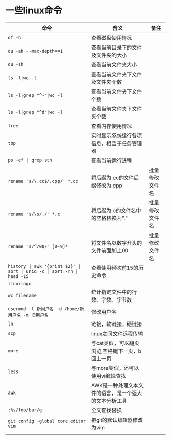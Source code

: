 一些linux命令
====
|命令|含义|备注|
|-|-|-|
|`df -h`|查看磁盘使用情况||
|`du -ah --max-depth==1`|查看当前目录下的文件及文件夹的大小||
|`du -sh`|查看当前文件夹大小||
|`ls -l\|wc -l`|查看当前文件夹下文件及文件夹个数||
|`ls -l\|grep "^-"\|wc -l`|查看当前文件夹下文件个数||
|`ls -l\|grep "^d"\|wc -l`|查看当前文件夹下文件夹个数||
|`free`|查看内存使用情况||
|`top`|实时显示系统运行各项信息，相当于任务管理器||
|`ps -ef \| grep sth`|查看当前运行进程|| 
|`rename 's/\.cc$/.cpp/' *.cc`|将后缀为.cc的文件后缀修改为.cpp|批量修改文件名|
|`rename 's/\s/./' *.c`|将后缀为.c的文件名中的空格替换为"."|批量修改文件名|
|`rename 's/^/00/' [0-9]*`|将文件名以数字开头的文件前面加上00|批量修改文件名|
|`history \| awk '{print $2}' \| sort \| uniq -c \| sort -rn \| head -15`|查看使用频次前15的历史命令||
|`linuxlogo`|||
|`wc filename`|统计指定文件中的行数、字数、字节数||
|`usermod -l 新用户名 -d /home/新用户名 -m 旧用户名`|修改用户名||
|`ln`|链接，软链接，硬链接||
|`scp`|linux之间文件远程传输||
|`more`|与cat类似，可以翻页浏览,空格键下一页，b回上一页||
|`less`|与more类似，还可以使用vi编辑查找||
|`awk`|AWK是一种处理文本文件的语言，是一个强大的文本分析工具||
|`:%s/foo/bar/g`|全文查找替换||
|`git config -global core.editor vim`|把git的默认编辑器修改为vim||
||||
